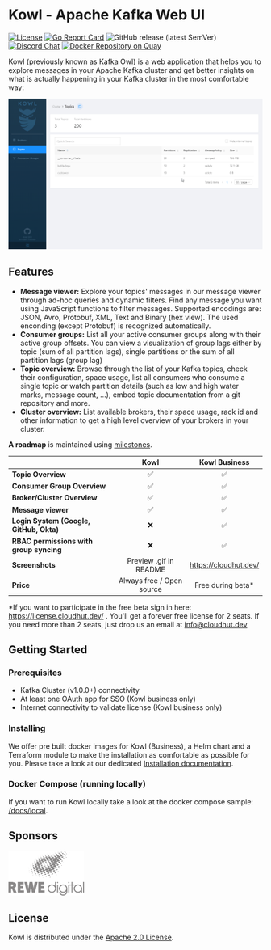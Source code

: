 # Kowl - Apache Kafka Web UI

[![License](https://img.shields.io/badge/License-Apache%202.0-blue.svg)](https://github.com/cloudhut/kowl/blob/master/LICENSE)
[![Go Report Card](https://goreportcard.com/badge/github.com/cloudhut/kowl)](https://goreportcard.com/report/github.com/cloudhut/kowl)
![GitHub release (latest SemVer)](https://img.shields.io/github/v/release/cloudhut/kowl?sort=semver)
[![Discord Chat](https://img.shields.io/badge/discord-online-brightgreen.svg)](https://discord.gg/KQj7P6v)
[![Docker Repository on Quay](https://img.shields.io/badge/docker%20image-ready-green "Docker Repository on Quay")](https://quay.io/repository/cloudhut/kowl)

Kowl (previously known as Kafka Owl) is a web application that helps you to explore messages in your Apache Kafka cluster and get better insights on what is actually happening in your Kafka cluster in the most comfortable way:

![preview](docs/assets/preview.gif)

## Features

- **Message viewer:** Explore your topics' messages in our message viewer through ad-hoc queries and dynamic filters. Find any message you want using JavaScript functions to filter messages. Supported encodings are: JSON, Avro, Protobuf, XML, Text and Binary (hex view). The used enconding (except Protobuf) is recognized automatically.
- **Consumer groups:** List all your active consumer groups along with their active group offsets. You can view a visualization of group lags either by topic (sum of all partition lags), single partitions or the sum of all partition lags (group lag)
- **Topic overview:** Browse through the list of your Kafka topics, check their configuration, space usage, list all consumers who consume a single topic or watch partition details (such as low and high water marks, message count, ...), embed topic documentation from a git repository and more.
- **Cluster overview:** List available brokers, their space usage, rack id and other information to get a high level overview of your brokers in your cluster.

**A roadmap** is maintained using [milestones](https://github.com/cloudhut/kowl/milestones).

|  | Kowl | Kowl Business |
| :-- | :-: | :-: |
| **Topic Overview** | :white_check_mark: | :white_check_mark: |
| **Consumer Group Overview** | :white_check_mark: | :white_check_mark: |
| **Broker/Cluster Overview** | :white_check_mark: | :white_check_mark: |
| **Message viewer** | :white_check_mark: | :white_check_mark: |
| **Login System (Google, GitHub, Okta)** | :x: | :white_check_mark: |
| **RBAC permissions with group syncing** | :x: | :white_check_mark: |
| **Screenshots** | Preview .gif in README | https://cloudhut.dev/ |
| **Price** | Always free / Open source | Free during beta\* |

\*If you want to participate in the free beta sign in here: https://license.cloudhut.dev/ . You'll get a forever free license for 2 seats. If you need more than 2 seats, just drop us an email at info@cloudhut.dev

## Getting Started

### Prerequisites

- Kafka Cluster (v1.0.0+) connectivity
- At least one OAuth app for SSO (Kowl business only)
- Internet connectivity to validate license (Kowl business only)

### Installing

We offer pre built docker images for Kowl (Business), a Helm chart and a Terraform module to make the installation as comfortable as possible for you. Please take a look at our dedicated [Installation documentation](./docs/installation.md).

### Docker Compose (running locally)

If you want to run Kowl locally take a look at the docker compose sample: [/docs/local](./docs/local).

## Sponsors

<a href="https://www.rewe-digital.com/" target="_blank"><img src="./docs/assets/sponsors/rewe-digital-logo.png" width="150" /></a>

## License

Kowl is distributed under the [Apache 2.0 License](https://github.com/cloudhut/kowl/blob/master/LICENSE).
